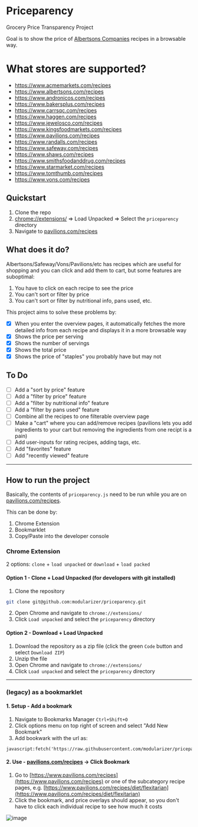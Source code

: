 # Priceparency
Grocery Price Transparency Project

Goal is to show the price of [Albertsons Companies](https://www.albertsonscompanies.com/) recipes in a browsable way.

# What stores are supported?
* https://www.acmemarkets.com/recipes
* https://www.albertsons.com/recipes
* https://www.andronicos.com/recipes
* https://www.bakersplus.com/recipes
* https://www.carrsqc.com/recipes
* https://www.haggen.com/recipes
* https://www.jewelosco.com/recipes
* https://www.kingsfoodmarkets.com/recipes
* https://www.pavilions.com/recipes
* https://www.randalls.com/recipes
* https://www.safeway.com/recipes
* https://www.shaws.com/recipes
* https://www.smithsfoodanddrug.com/recipes
* https://www.starmarket.com/recipes
* https://www.tomthumb.com/recipes
* https://www.vons.com/recipes

## Quickstart
1. Clone the repo
2. [chrome://extensions/](chrome://extensions/) => Load Unpacked => Select the `priceparency` directory
3. Navigate to [pavilions.com/recipes](https://www.pavilions.com/recipes)

## What does it do?
Albertsons/Safeway/Vons/Pavilions/etc has recipes which are useful for shopping and you can click and add them to cart, but some features are suboptimal:
1. You have to click on each recipe to see the price
2. You can't sort or filter by price
3. You can't sort or filter by nutritional info, pans used, etc.

This project aims to solve these problems by:
- [x] When you enter the overview pages, it automatically fetches the more detailed info from each recipe and displays it in a more browsable way
- [x] Shows the price per serving
- [x] Shows the number of servings
- [x] Shows the total price
- [x] Shows the price of "staples" you probably have but may not

## To Do
- [ ] Add a "sort by price" feature
- [ ] Add a "filter by price" feature
- [ ] Add a "filter by nutritional info" feature
- [ ] Add a "filter by pans used" feature
- [ ] Combine all the recipes to one filterable overview page
- [ ] Make a "cart" where you can add/remove recipes (pavilions lets you add ingredients to your cart but removing the ingredients from one recipt is a pain)
- [ ] Add user-inputs for rating recipes, adding tags, etc.
- [ ] Add "favorites" feature
- [ ] Add "recently viewed" feature

<hr/>

## How to run the project
Basically, the contents of `priceparency.js` need to be run while you are on [pavilions.com/recipes](https://www.pavilions.com/recipes).

This can be done by:
1. Chrome Extension
2. Bookmarklet
3. Copy/Paste into the developer console

### Chrome Extension
2 options: `clone` + `load unpacked` or `download` + `load packed`

#### Option 1 - Clone + Load Unpacked (for developers with git installed)
1. Clone the repository 
```bash
git clone git@github.com:modularizer/priceparency.git
```
2. Open Chrome and navigate to `chrome://extensions/`
3. Click `Load unpacked` and select the `priceparency` directory

#### Option 2 - Download + Load Unpacked
1. Download the repository as a zip file (click the green `Code` button and select `Download ZIP`)
2. Unzip the file
3. Open Chrome and navigate to `chrome://extensions/`
4. Click `Load unpacked` and select the `priceparency` directory

<hr/>

### (legacy) as a bookmarklet
#### 1. Setup - Add a bookmark
1. Navigate to Bookmarks Manager `Ctrl+Shift+O`
2. Click options menu on top right of screen and select "Add New Bookmark"
3. Add bookwark with the url as:
```
javascript:fetch('https://raw.githubusercontent.com/modularizer/priceparency/master/priceparency.js').then(r=>r.text()).then(t=>eval(t))
```

#### 2. Use - [pavilions.com/recipes](pavilions.com/recipes) -> Click Bookmark
1. Go to [https://www.pavilions.com/recipes](https://www.pavilions.com/recipes) or one of the subcategory recipe pages, e.g. [https://www.pavilions.com/recipes/diet/flexitarian](https://www.pavilions.com/recipes/diet/flexitarian)
2. Click the bookmark, and price overlays should appear, so you don't have to click each individual recipe to see how much it costs

![image](https://github.com/user-attachments/assets/a2c3c0ed-e069-4b64-94f6-7e4b18c954ba)



